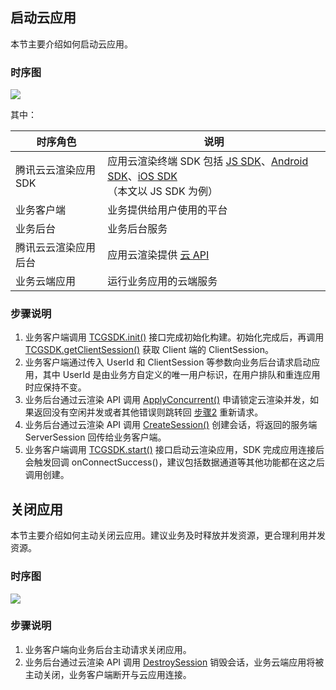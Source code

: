 ## 启动云应用
本节主要介绍如何启动云应用。
### 时序图
![](https://qcloudimg.tencent-cloud.cn/raw/70b226356a86f9e15d7cb68ccd60f70d.png)
        
其中：

| 时序角色 | 说明 |
| ------ | ------ |
|腾讯云云渲染应用 SDK |应用云渲染终端 SDK 包括 [JS SDK](https://cloud.tencent.com/document/product/1547/72693)、[Android SDK](https://cloud.tencent.com/document/product/1547/72697)、[iOS SDK](https://cloud.tencent.com/document/product/1547/72702) <br> （本文以 JS SDK 为例） |
|业务客户端 |业务提供给用户使用的平台 |
|业务后台 |业务后台服务 |
|腾讯云云渲染应用后台 |应用云渲染提供 [云 API](https://cloud.tencent.com/document/product/1547/72821) |
|业务云端应用 |运行业务应用的云端服务 |

### 步骤说明
1. 业务客户端调用 [TCGSDK.init()](https://cloud.tencent.com/document/product/1547/72694#TCGSDK.init(params)) 接口完成初始化构建。初始化完成后，再调用 [TCGSDK.getClientSession()](https://cloud.tencent.com/document/product/1547/72694#TCGSDK.getClientSession()) 获取 Client 端的 ClientSession。
2. [](id:step2)业务客户端通过传入 UserId 和 ClientSession 等参数向业务后台请求启动应用，其中 UserId 是由业务方自定义的唯一用户标识，在用户排队和重连应用时应保持不变。
3. 业务后台通过云渲染 API 调用 [ApplyConcurrent()](https://cloud.tencent.com/document/product/1547/72827) 申请锁定云渲染并发，如果返回没有空闲并发或者其他错误则跳转回 [步骤2](#step2) 重新请求。
4. 业务后台通过云渲染 API 调用 [CreateSession()](https://cloud.tencent.com/document/product/1547/72826)  创建会话，将返回的服务端 ServerSession 回传给业务客户端。
5. 业务客户端调用 [TCGSDK.start()](https://cloud.tencent.com/document/product/1547/72694#TCGSDK.start(serverSession)) 接口启动云渲染应用，SDK 完成应用连接后会触发回调 onConnectSuccess()，建议包括数据通道等其他功能都在这之后调用创建。

## 关闭应用
本节主要介绍如何主动关闭云应用。建议业务及时释放并发资源，更合理利用并发资源。

### 时序图
![](https://qcloudimg.tencent-cloud.cn/raw/1dd769d751753b0592a30c074a1f1f35.png)

### 步骤说明
1. 业务客户端向业务后台主动请求关闭应用。
2. 业务后台通过云渲染 API 调用 [DestroySession](https://cloud.tencent.com/document/product/1547/72812) 销毁会话，业务云端应用将被主动关闭，业务客户端断开与云应用连接。

